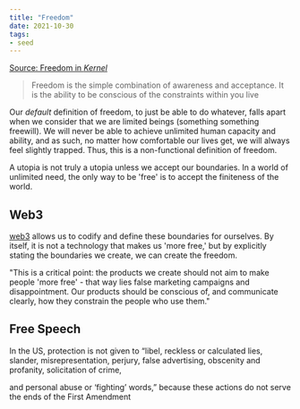 ```yaml
---
title: "Freedom"
date: 2021-10-30
tags:
- seed
---
```


[Source: Freedom in *Kernel*](https://kernel.community/en/learn/module-3/freedom)

> Freedom is the simple combination of awareness and acceptance. It is the ability to be conscious of the constraints within you live

Our *default* definition of freedom, to just be able to do whatever, falls apart when we consider that we are limited beings (something something freewill). We will never be able to achieve unlimited human capacity and ability, and as such, no matter how comfortable our lives get, we will always feel slightly trapped. Thus, this is a non-functional definition of freedom.

A utopia is not truly a utopia unless we accept our boundaries. In a world of unlimited need, the only way to be 'free' is to accept the finiteness of the world.

## Web3
[web3](thoughts/web3.md) allows us to codify and define these boundaries for ourselves. By itself, it is not a technology that makes us 'more free,' but by explicitly stating the boundaries we create, we can create the freedom.

"This is a critical point: the products we create should not aim to make people 'more free' - that way lies false marketing campaigns and disappointment. Our products should be conscious of, and communicate clearly, how they constrain the people who use them."

## Free Speech
In the US, protection is not given to “libel, reckless or calculated lies, slander, misrepresentation, perjury, false advertising, obscenity and profanity, solicitation of crime,

and personal abuse or ‘fighting’ words,” because these actions do not serve the ends of the First Amendment